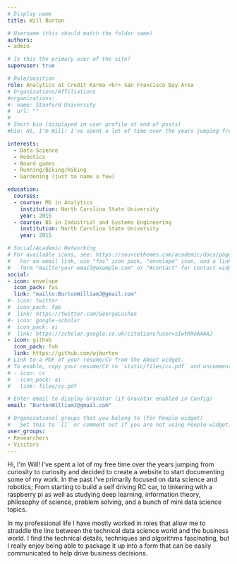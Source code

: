 ```yaml
---
# Display name
title: Will Burton

# Username (this should match the folder name)
authors:
- admin

# Is this the primary user of the site?
superuser: true

# Role/position
role: Analytics at Credit Karma <br> San Francisco Bay Area 
# Organizations/Affiliations
#organizations:
#- name: Stanford University
#  url: ""
#
# Short bio (displayed in user profile at end of posts)
#bio: Hi, I'm Will! I've spent a lot of time over the years jumping from curiosity to curiosity in my free time and decided to create a website to start documenting some of my work. A lot of what I've focused onin the past has been around data science and robotics topics; From starting to build a self driving RC car, to tinkering with a raspberry pi as well as studying deep learning, information theory, philosophy of science and a bunch of data science topics.

interests:
  - Data Science
  - Robotics
  - Board games
  - Running/Biking/Hiking
  - Gardening (just to name a few)

education:
  courses:
  - course: MS in Analytics 
    institution: North Carolina State University
    year: 2016
  - course: BS in Industrial and Systems Engineering
    institution: North Carolina State University
    year: 2015

# Social/Academic Networking
# For available icons, see: https://sourcethemes.com/academic/docs/page-builder/#icons
#   For an email link, use "fas" icon pack, "envelope" icon, and a link in the
#   form "mailto:your-email@example.com" or "#contact" for contact widget.
social:
- icon: envelope
  icon_pack: fas
  link: "mailto:BurtonWilliamJ@gmail.com"
#- icon: twitter
#  icon_pack: fab
#  link: https://twitter.com/GeorgeCushen
#- icon: google-scholar
#  icon_pack: ai
#  link: https://scholar.google.co.uk/citations?user=sIwtMXoAAAAJ
- icon: github
  icon_pack: fab
  link: https://github.com/wjburton
# Link to a PDF of your resume/CV from the About widget.
# To enable, copy your resume/CV to `static/files/cv.pdf` and uncomment the lines below.
# - icon: cv
#   icon_pack: ai
#   link: files/cv.pdf

# Enter email to display Gravatar (if Gravatar enabled in Config)
email: "BurtonWilliamJ@gmail.com"

# Organizational groups that you belong to (for People widget)
#   Set this to `[]` or comment out if you are not using People widget.
user_groups:
- Researchers
- Visitors
---
```


Hi, I'm Will! I've spent a lot of my free time over the years jumping from curiosity to curiosity and decided to create a website to start documenting some of my work. In the past I've primarily focused on data science and robotics; From starting to build a self driving RC car, to tinkering with a raspberry pi as well as studying deep learning, information theory, philosophy of science, problem solving, and a bunch of mini data science topics.

In my professional life I have mostly worked in roles that allow me to straddle the line between the technical data science world and the business world. I find the technical details, techniques and algorithms fascinating, but I really enjoy being able to package it up into a form that can be easily communicated to help drive business decisions.


